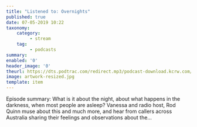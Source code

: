 ```yaml
---
title: "Listened to: Overnights"
published: true
date: 07-05-2019 10:22
taxonomy:
    category:
         - stream
    tag:
         - podcasts
summary:
enabled: '0'
header_image: '0'
theurl: https://dts.podtrac.com/redirect.mp3/podcast-download.kcrw.com/kcrw/audio/podcast/etc/nw/KCRW-nocturne-overnights-190423.mp3
image: artwork-resized.jpg
template: item
---
```

 
Episode summary: What is it about the night, about what happens in the darkness, when most people are asleep? Vanessa and radio host, Rod Quinn muse about this and much more, and hear from callers across Australia sharing their feelings and observations about the…
